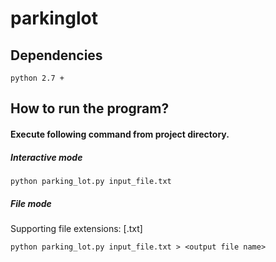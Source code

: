 # parkinglot

## Dependencies
```
python 2.7 +
```
## How to run the program?

#### Execute following command from project directory.

##### Interactive mode

```
python parking_lot.py input_file.txt
```

##### File mode

Supporting file extensions: [.txt]

```
python parking_lot.py input_file.txt > <output file name>
```